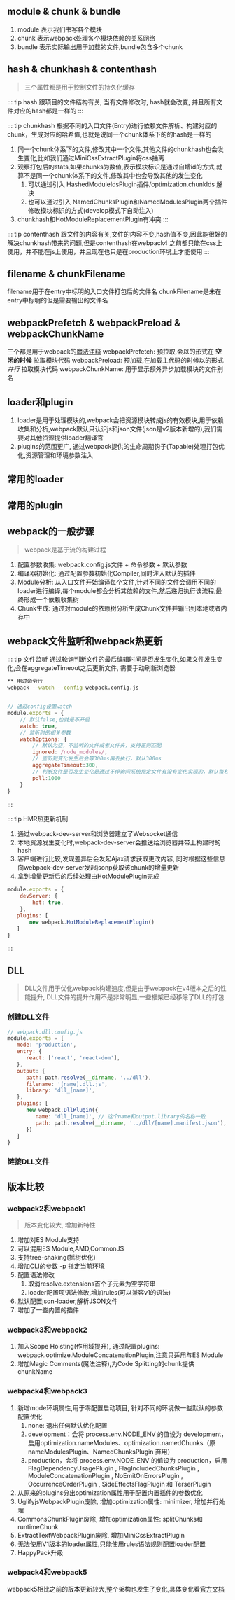 ## module & chunk & bundle
1. module 表示我们书写各个模块
2. chunk 表示webpack处理各个模块依赖的关系网络
3. bundle 表示实际输出用于加载的文件,bundle包含多个chunk

## hash & chunkhash & contenthash
> 三个属性都是用于控制文件的持久化缓存

::: tip hash
跟项目的文件结构有关, 当有文件修改时, hash就会改变, 并且所有文件对应的hash都是一样的
::: 

::: tip chunkhash
根据不同的入口文件(Entry)进行依赖文件解析、构建对应的 chunk，生成对应的哈希值,也就是说同一个chunk体系下的的hash是一样的
1. 同一个chunk体系下的文件,修改其中一个文件,其他文件的chunkhash也会发生变化,比如我们通过MiniCssExtractPlugin将css抽离
2. 观察打包后的stats,如果chunks为数值,表示模块标识是通过自增id的方式,就算不是同一个chunk体系下的文件,修改其中也会导致其他的发生变化
   1. 可以通过引入 HashedModuleIdsPlugin插件/optimization.chunkIds 解决
   2. 也可以通过引入 NamedChunksPlugin和NamedModulesPlugin两个插件修改模块标识的方式(develop模式下自动注入)
3. chunkhash和HotModuleReplacementPlugin有冲突
:::

::: tip contenthash
跟文件的内容有关,文件的内容不变,hash值不变,因此能很好的解决chunkhash带来的问题,但是contenthash在webpack4 之前都只能在css上使用，并不能在js上使用，并且现在也只是在production环境上才能使用
:::

## filename & chunkFilename
filename用于在entry中标明的入口文件打包后的文件名
chunkFilename是未在entry中标明的但是需要输出的文件名

## webpackPrefetch & webpackPreload & webpackChunkName
三个都是用于webpack的[魔法注释](https://webpack.docschina.org/api/module-methods/#magic-comments)
webpackPrefetch: 预拉取,会以<link rel="prefetch" as="script" href='path/to/module'>的形式在 __空闲的时候__ 拉取模块代码
webpackPreload: 预加载,在加载主代码的时候以<link rel="preload" as="script" href='path/to/module'>的形式 _并行_ 拉取模块代码
webpackChunkName: 用于显示额外异步加载模块的文件别名

## loader和plugin
1. loader是用于处理模块的,webpack会把资源模块转成js的有效模块,用于依赖收集和分析,webpack默认只认识js和json文件(json是v2版本新增的),我们需要对其他资源提供loader翻译官
2. plugins的范围更广, 通过webpack提供的生命周期钩子(Tapable)处理打包优化,资源管理和环境参数注入

## 常用的loader

## 常用的plugin

## webpack的一般步骤
> webpack是基于流的构建过程
1. 配置参数收集: webpack.config.js文件 + 命令参数 + 默认参数
2. 编译器初始化: 通过配置参数初始化Compiler,同时注入默认的插件
3. Module分析: 从入口文件开始编译每个文件,针对不同的文件会调用不同的loader进行编译,每个module都会分析其依赖的文件,然后递归执行该流程,最终形成一个依赖收集树
4. Chunk生成: 通过对module的依赖树分析生成Chunk文件并输出到本地或者内存中


## webpack文件监听和webpack热更新
::: tip 文件监听
通过轮询判断文件的最后编辑时间是否发生变化,如果文件发生变化,会在aggregateTimeout之后更新文件, 需要手动刷新浏览器
```bash
** 用过命令行
webpack --watch --config webpack.config.js
```
```js

// 通过config设置watch
module.exports = {    
    // 默认false,也就是不开启    
    watch: true,
    // 监听时的相关参数  
    watchOptions: {
        // 默认为空，不监听的文件或者文件夹，支持正则匹配        
        ignored: /node_modules/,
        // 监听到变化发生后会等300ms再去执行，默认300ms        
        aggregateTimeout:300,        
        // 判断文件是否发生变化是通过不停询问系统指定文件有没有变化实现的，默认每秒问1000次        \
        poll:1000    
    }
}
```
:::

::: tip HMR热更新机制
1. 通过webpack-dev-server和浏览器建立了Websocket通信
2. 本地资源发生变化时,webpack-dev-server会推送给浏览器并带上构建时的hash
3. 客户端进行比较,发现差异后会发起Ajax请求获取更改内容, 同时根据这些信息向webpack-dev-server发起jsonp获取该chunk的增量更新
4. 拿到增量更新后的后续处理由HotModulePlugin完成
```js
module.exports = {
    devServer: {
        hot: true,
    },
   plugins: [
       new webpack.HotModuleReplacementPlugin()
   ]
}
```
:::

## DLL
> DLL文件用于优化webpack构建速度,但是由于webpack在v4版本之后的性能提升, DLL文件的提升作用不是非常明显,一些框架已经移除了DLL的打包
### 创建DLL文件
```js
// webpack.dll.config.js
module.exports = {
   mode: 'production',
   entry: {
      react: ['react', 'react-dom'],
   },
   output: {
      path: path.resolve(__dirname, '../dll'),
      filename: '[name].dll.js',
      library: 'dll_[name]',
   },
   plugins: [
      new webpack.DllPlugin({
         name: 'dll_[name]', // 这个name和output.library的名称一致
         path: path.resolve(__dirname, '../dll/[name].manifest.json'),
      })
   ]
}
```
### 链接DLL文件


## 版本比较
### webpack2和webpack1
> 版本变化较大, 增加新特性
1. 增加对ES Module支持
2. 可以混用ES Module,AMD,CommonJS
3. 支持tree-shaking(摇树优化)
4. 增加CLI的参数 -p 指定当前环境
5. 配置语法修改
   1. 取消resolve.extensions首个子元素为空字符串
   2. loader配置项语法修改,增加rules(可以兼容v1的语法)
6. 默认配置json-loader,解析JSON文件
7. 增加了一些内置的插件

### webpack3和webpack2
1. 加入Scope Hoisting(作用域提升), 通过配置plugins: webpack.optimize.ModuleConcatenationPlugin,注意只适用与ES Module
2. 增加Magic Comments(魔法注释),为Code Splitting的chunk提供chunkName

### webpack4和webpack3
1. 新增mode环境属性,用于零配置启动项目, 针对不同的环境做一些默认的参数配置优化
   1. none: 退出任何默认优化配置
   2. development：会将 process.env.NODE_ENV 的值设为 development，启用optimization.nameModules、optimization.namedChunks（原nameModulesPlugin、NamedChunksPlugin 弃用）
   3. production，会将 process.env.NODE_ENV 的值设为 production，启用 FlagDependencyUsagePlugin , FlagIncludedChunksPlugin , ModuleConcatenationPlugin , NoEmitOnErrorsPlugin , OccurrenceOrderPlugin , SideEffectsFlagPlugin 和 TerserPlugin
2. 从原来的plugins分出optimization属性用于配置内置插件的参数优化
3. UglifyjsWebpackPlugin废除, 增加optimization属性: minimizer, 增加并行处理
4. CommonsChunkPlugin废除, 增加optimization属性: splitChunks和runtimeChunk
5. ExtractTextWebpackPlugin废除, 增加MiniCssExtractPlugin
6. 无法使用V1版本的loader属性,只能使用rules语法规则配置loader配置
7. HappyPack升级

### webpack4和webpack5
webpack5相比之前的版本更新较大,整个架构也发生了变化,具体变化看[官方文档](https://webpack.docschina.org/blog/2020-10-10-webpack-5-release)
